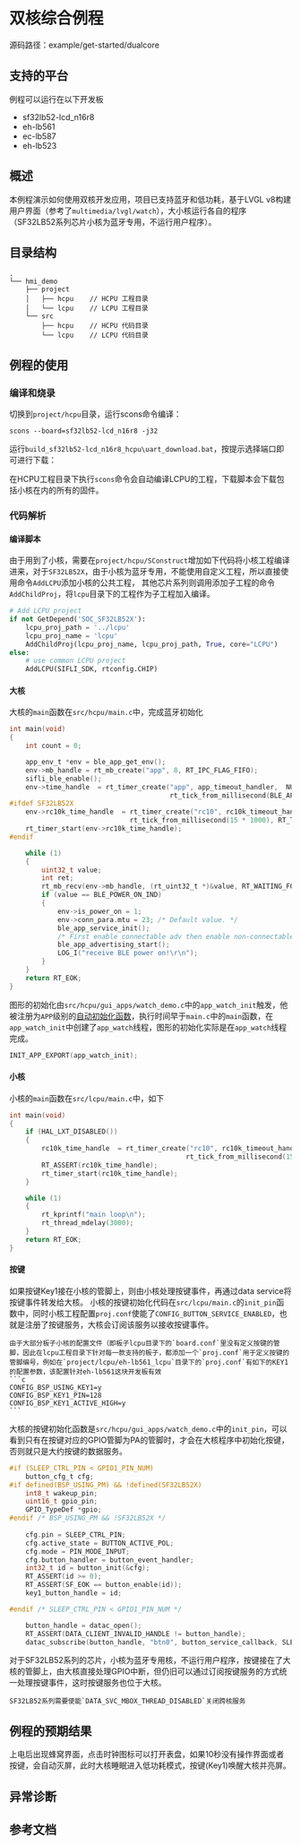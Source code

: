 # 双核综合例程
源码路径：example/get-started/dualcore

## 支持的平台
例程可以运行在以下开发板
* sf32lb52-lcd_n16r8
* eh-lb561
* ec-lb587
* eh-lb523

## 概述
本例程演示如何使用双核开发应用，项目已支持蓝牙和低功耗，基于LVGL v8构建用户界面（参考了`multimedia/lvgl/watch`），大小核运行各自的程序（SF32LB52系列芯片小核为蓝牙专用，不运行用户程序）。

## 目录结构
```
.
└── hmi_demo
    ├── project
    │   ├── hcpu    // HCPU 工程目录
    │   └── lcpu    // LCPU 工程目录
    └── src
        ├── hcpu    // HCPU 代码目录
        └── lcpu    // LCPU 代码目录
```        

## 例程的使用
### 编译和烧录

切换到`project/hcpu`目录，运行scons命令编译：
```
scons --board=sf32lb52-lcd_n16r8 -j32
```

运行`build_sf32lb52-lcd_n16r8_hcpu\uart_download.bat`，按提示选择端口即可进行下载：


在HCPU工程目录下执行`scons`命令会自动编译LCPU的工程，下载脚本会下载包括小核在内的所有的固件。

### 代码解析
#### 编译脚本
由于用到了小核，需要在`project/hcpu/SConstruct`增加如下代码将小核工程编译进来，对于`SF32LB52X`，由于小核为蓝牙专用，不能使用自定义工程，所以直接使用命令`AddLCPU`添加小核的公共工程，
其他芯片系列则调用添加子工程的命令`AddChildProj`，将`lcpu`目录下的工程作为子工程加入编译。

```python
# Add LCPU project
if not GetDepend('SOC_SF32LB52X'):
    lcpu_proj_path = '../lcpu'   
    lcpu_proj_name = 'lcpu'
    AddChildProj(lcpu_proj_name, lcpu_proj_path, True, core="LCPU")
else:
    # use common LCPU project
    AddLCPU(SIFLI_SDK, rtconfig.CHIP)
```

#### 大核

大核的`main`函数在`src/hcpu/main.c`中，完成蓝牙初始化
```c
int main(void)
{
    int count = 0;

    app_env_t *env = ble_app_get_env();
    env->mb_handle = rt_mb_create("app", 8, RT_IPC_FLAG_FIFO);
    sifli_ble_enable();
    env->time_handle  = rt_timer_create("app", app_timeout_handler,  NULL,
                                        rt_tick_from_millisecond(BLE_APP_TIMEOUT_INTERVAL), RT_TIMER_FLAG_SOFT_TIMER);
#ifdef SF32LB52X
    env->rc10k_time_handle  = rt_timer_create("rc10", rc10k_timeout_handler,  NULL,
                              rt_tick_from_millisecond(15 * 1000), RT_TIMER_FLAG_PERIODIC | RT_TIMER_FLAG_SOFT_TIMER); // 15s
    rt_timer_start(env->rc10k_time_handle);
#endif

    while (1)
    {
        uint32_t value;
        int ret;
        rt_mb_recv(env->mb_handle, (rt_uint32_t *)&value, RT_WAITING_FOREVER);
        if (value == BLE_POWER_ON_IND)
        {
            env->is_power_on = 1;
            env->conn_para.mtu = 23; /* Default value. */
            ble_app_service_init();
            /* First enable connectable adv then enable non-connectable. */
            ble_app_advertising_start();
            LOG_I("receive BLE power on!\r\n");
        }
    }
    return RT_EOK;
}
```

图形的初始化由`src/hcpu/gui_apps/watch_demo.c`中的`app_watch_init`触发，他被注册为`APP`级别的[自动初始化函数](https://www.rt-thread.org/document/site/#/rt-thread-version/rt-thread-standard/programming-manual/basic/basic?id=rt-thread-%e8%87%aa%e5%8a%a8%e5%88%9d%e5%a7%8b%e5%8c%96%e6%9c%ba%e5%88%b6)，执行时间早于`main.c`中的`main`函数，在`app_watch_init`中创建了`app_watch`线程，图形的初始化实际是在`app_watch`线程完成。

```c
INIT_APP_EXPORT(app_watch_init);
```

#### 小核
小核的`main`函数在`src/lcpu/main.c`中，如下

```c
int main(void)
{
    if (HAL_LXT_DISABLED())
    {
        rc10k_time_handle  = rt_timer_create("rc10", rc10k_timeout_handler,  NULL,
                                            rt_tick_from_millisecond(15 * 1000), RT_TIMER_FLAG_PERIODIC | RT_TIMER_FLAG_SOFT_TIMER); // 15s
        RT_ASSERT(rc10k_time_handle);
        rt_timer_start(rc10k_time_handle);
    }

    while (1)
    {
        rt_kprintf("main loop\n");
        rt_thread_mdelay(3000);
    }
    return RT_EOK;
}
```

#### 按键
如果按键Key1接在小核的管脚上，则由小核处理按键事件，再通过data service将按键事件转发给大核。
小核的按键初始化代码在`src/lcpu/main.c`的`init_pin`函数中，同时小核工程配置`proj.conf`使能了`CONFIG_BUTTON_SERVICE_ENABLED`，也就是注册了按键服务，大核会订阅该服务以接收按键事件。

````{note}
由于大部分板子小核的配置文件（即板子lcpu目录下的`board.conf`里没有定义按键的管脚，因此在lcpu工程目录下针对每一款支持的板子，都添加一个`proj.conf`用于定义按键的管脚编号，例如在`project/lcpu/eh-lb561_lcpu`目录下的`proj.conf`有如下的KEY1的配置参数，该配置针对eh-lb561这块开发板有效
```c
CONFIG_BSP_USING_KEY1=y
CONFIG_BSP_KEY1_PIN=128
CONFIG_BSP_KEY1_ACTIVE_HIGH=y
```

````

大核的按键初始化函数是`src/hcpu/gui_apps/watch_demo.c`中的`init_pin`，可以看到只有在按键对应的GPIO管脚为PA的管脚时，才会在大核程序中初始化按键，否则就只是大约按键的数据服务。
```c
#if (SLEEP_CTRL_PIN < GPIO1_PIN_NUM)
    button_cfg_t cfg;
#if defined(BSP_USING_PM) && !defined(SF32LB52X)
    int8_t wakeup_pin;
    uint16_t gpio_pin;
    GPIO_TypeDef *gpio;
#endif /* BSP_USING_PM && !SF32LB52X */
    
    cfg.pin = SLEEP_CTRL_PIN;
    cfg.active_state = BUTTON_ACTIVE_POL;
    cfg.mode = PIN_MODE_INPUT;
    cfg.button_handler = button_event_handler;
    int32_t id = button_init(&cfg);
    RT_ASSERT(id >= 0);
    RT_ASSERT(SF_EOK == button_enable(id));
    key1_button_handle = id;

#endif /* SLEEP_CTRL_PIN < GPIO1_PIN_NUM */

    button_handle = datac_open();
    RT_ASSERT(DATA_CLIENT_INVALID_HANDLE != button_handle);
    datac_subscribe(button_handle, "btn0", button_service_callback, SLEEP_CTRL_PIN);    
```



对于SF32LB52系列的芯片，小核为蓝牙专用核，不运行用户程序，按键接在了大核的管脚上，由大核直接处理GPIO中断，但仍旧可以通过订阅按键服务的方式统一处理按键事件，这时按键服务也位于大核。

```{note}
SF32LB52系列需要使能`DATA_SVC_MBOX_THREAD_DISABLED`关闭跨核服务
```

## 例程的预期结果
上电后出现蜂窝界面，点击时钟图标可以打开表盘，如果10秒没有操作界面或者按键，会自动灭屏，此时大核睡眠进入低功耗模式，按键(Key1)唤醒大核并亮屏。

## 异常诊断

  
## 参考文档
